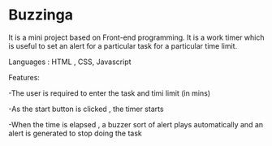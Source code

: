 # Buzzinga

It is a mini project based on Front-end programming. It is a work timer which is useful to set an alert for a particular task for a particular time limit.

Languages : HTML , CSS, Javascript

Features:

-The user is required to enter the task and timi limit (in mins)

-As the start button is clicked , the timer starts

-When the time is elapsed , a buzzer sort of alert plays automatically and an alert is generated to stop doing the task 
